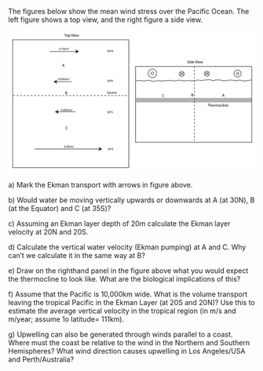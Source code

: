 The figures below show the mean wind stress over the Pacific Ocean. The left figure shows a top view, and the right figure a side view.

![Ekman plot](../Figures/ekmanpumping_figure.png)

a) Mark the Ekman transport with arrows in figure above.  

b) Would water be moving vertically upwards or downwards at A (at 30N), B (at the Equator) and C (at 35S)?

c) Assuming an Ekman layer depth of 20m calculate the Ekman layer velocity at 20N and 20S.  

d) Calculate the vertical water velocity (Ekman pumping) at A and C. Why can’t we calculate it in the same way at B?

e) Draw on the righthand panel in the figure above what you would expect the thermocline to look like. What are the biological implications of this?

f) Assume that the Pacific is 10,000km wide. What is the volume transport leaving the tropical Pacific in the Ekman Layer (at 20S and 20N)? Use this to estimate the average vertical velocity in the tropical region (in m/s and m/year; assume 1o latitude= 111km).

g) Upwelling can also be generated through winds parallel to a coast. Where must the coast be relative to the wind in the Northern and Southern Hemispheres? What wind direction causes upwelling in Los Angeles/USA and Perth/Australia?

